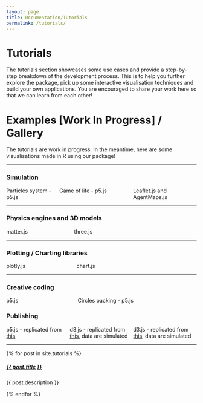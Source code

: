 ```yaml
---
layout: page
title: Documentation/Tutorials
permalink: /tutorials/
---
```



# Tutorials 

The tutorials section showcases some use cases and provide a step-by-step breakdown of the development process. This is to help you further explore the package, pick up some interactive visualisation techniques and build your own applications. You are encouraged to share your work here so that we can learn from each other!


# Examples [Work In Progress] / Gallery

The tutorials are work in progress. In the meantime, here are some visualisations made in R using our package!

<style> 
.gallery-item {
    display: flex;
    flex-flow: wrap;
}
</style>
<div class="container">
    <hr>
    <h3> Simulation </h3>
    <div style="display:grid; grid-template-columns: 0.834fr 1.16fr 1fr;">
        <div>
            <div>Particles system - p5.js</div>
            <img src="gallery/epi.gif" alt="">
        </div>
        <div>
            <div>Game of life - p5.js</div>
            <img src="gallery/game_of_life.gif" alt="">
        </div>
        <div>
            <div>Leaflet.js and AgentMaps.js</div>
            <img src="gallery/agent_maps.gif" alt="">
        </div>
    </div>
    <hr>
    <h3>Physics engines and 3D models</h3>
    <div style="display:grid; grid-template-columns: 0.552fr 1fr;">
        <div>
            <div>matter.js</div>
            <img src="gallery/galton_board.gif" alt="">
        </div>
        <div>
            <div>three.js</div>
            <img src="gallery/three_js.gif" alt="">
        </div>
    </div>
    <hr>
    <h3> Plotting / Charting libraries</h3>
    <div style="display:grid; grid-template-columns: 0.585fr 1fr;">
        <div>
            <div>plotly.js</div>
            <img src="gallery/plotly.gif" alt="">
        </div>
        <div>
            <div>chart.js</div>
            <img src="gallery/chart_js.gif" alt="">
        </div>
    </div>
    <hr>
    <h3> Creative coding </h3>
    <div style="display:grid; grid-template-columns: 0.6fr 1fr;">
        <div>
            <div> p5.js </div>
            <img src="gallery/creative_coding.png" alt="">
        </div>
        <div>
            <div>Circles packing - p5.js</div>
            <img src="gallery/circle_packing.gif" alt="">
        </div>
    </div>
    <h3> Publishing </h3>
    <div style="display:grid; grid-template-columns: 1fr 1fr 1fr;">
        <div>
            <div>p5.js - replicated from <a href="https://interaktiv.morgenpost.de/berlin-marathon-2016/">this</a></div>
            <img src="gallery/marathon.gif" alt="">
        </div>
        <div>
            <div>d3.js - replicated from <a href="https://www.themarshallproject.org/2015/08/04/the-new-science-of-sentencing">this</a>, data are simulated</div>
            <img src="gallery/interactive_table.gif" alt="">
        </div>
        <div>
            <div>d3.js - replicated from <a href="https://archive.nytimes.com/www.nytimes.com/interactive/2013/05/07/education/college-admissions-gap.html">this</a>, data are simulated</div>
            <img src="gallery/d3_js.gif" alt="">
        </div>
    </div>
</div>

<div class="section-index">
    <hr class="panel-line">
    {% for post in site.tutorials  %}        
    <div class="entry">
    <h5><a href="{{ post.url | prepend: site.baseurl }}">{{ post.title }}</a></h5>
    <p>{{ post.description }}</p>
    </div>{% endfor %}
</div>

